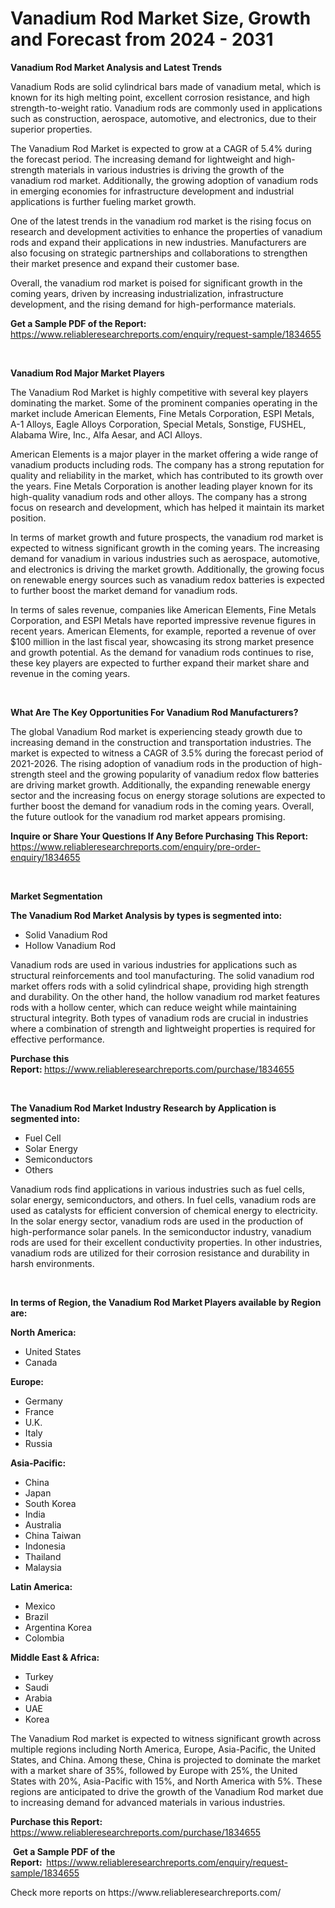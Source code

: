 <p><h1>Vanadium Rod Market Size, Growth and Forecast from 2024 - 2031</h1></p><p><strong>Vanadium Rod Market Analysis and Latest Trends</strong></p>
<p><p>Vanadium Rods are solid cylindrical bars made of vanadium metal, which is known for its high melting point, excellent corrosion resistance, and high strength-to-weight ratio. Vanadium rods are commonly used in applications such as construction, aerospace, automotive, and electronics, due to their superior properties.</p><p>The Vanadium Rod Market is expected to grow at a CAGR of 5.4% during the forecast period. The increasing demand for lightweight and high-strength materials in various industries is driving the growth of the vanadium rod market. Additionally, the growing adoption of vanadium rods in emerging economies for infrastructure development and industrial applications is further fueling market growth.</p><p>One of the latest trends in the vanadium rod market is the rising focus on research and development activities to enhance the properties of vanadium rods and expand their applications in new industries. Manufacturers are also focusing on strategic partnerships and collaborations to strengthen their market presence and expand their customer base.</p><p>Overall, the vanadium rod market is poised for significant growth in the coming years, driven by increasing industrialization, infrastructure development, and the rising demand for high-performance materials.</p></p>
<p><strong>Get a Sample PDF of the Report:&nbsp;</strong> <a href="https://www.reliableresearchreports.com/enquiry/request-sample/1834655">https://www.reliableresearchreports.com/enquiry/request-sample/1834655</a></p>
<p>&nbsp;</p>
<p><strong>Vanadium Rod Major Market Players</strong></p>
<p><p>The Vanadium Rod Market is highly competitive with several key players dominating the market. Some of the prominent companies operating in the market include American Elements, Fine Metals Corporation, ESPI Metals, A-1 Alloys, Eagle Alloys Corporation, Special Metals, Sonstige, FUSHEL, Alabama Wire, Inc., Alfa Aesar, and ACI Alloys.</p><p>American Elements is a major player in the market offering a wide range of vanadium products including rods. The company has a strong reputation for quality and reliability in the market, which has contributed to its growth over the years. Fine Metals Corporation is another leading player known for its high-quality vanadium rods and other alloys. The company has a strong focus on research and development, which has helped it maintain its market position.</p><p>In terms of market growth and future prospects, the vanadium rod market is expected to witness significant growth in the coming years. The increasing demand for vanadium in various industries such as aerospace, automotive, and electronics is driving the market growth. Additionally, the growing focus on renewable energy sources such as vanadium redox batteries is expected to further boost the market demand for vanadium rods.</p><p>In terms of sales revenue, companies like American Elements, Fine Metals Corporation, and ESPI Metals have reported impressive revenue figures in recent years. American Elements, for example, reported a revenue of over $100 million in the last fiscal year, showcasing its strong market presence and growth potential. As the demand for vanadium rods continues to rise, these key players are expected to further expand their market share and revenue in the coming years.</p></p>
<p>&nbsp;</p>
<p><strong>What Are The Key Opportunities For Vanadium Rod Manufacturers?</strong></p>
<p><p>The global Vanadium Rod market is experiencing steady growth due to increasing demand in the construction and transportation industries. The market is expected to witness a CAGR of 3.5% during the forecast period of 2021-2026. The rising adoption of vanadium rods in the production of high-strength steel and the growing popularity of vanadium redox flow batteries are driving market growth. Additionally, the expanding renewable energy sector and the increasing focus on energy storage solutions are expected to further boost the demand for vanadium rods in the coming years. Overall, the future outlook for the vanadium rod market appears promising.</p></p>
<p><strong>Inquire or Share Your Questions If Any Before Purchasing This Report:</strong> <a href="https://www.reliableresearchreports.com/enquiry/pre-order-enquiry/1834655">https://www.reliableresearchreports.com/enquiry/pre-order-enquiry/1834655</a></p>
<p>&nbsp;</p>
<p><strong>Market Segmentation</strong></p>
<p><strong>The Vanadium Rod Market Analysis by types is segmented into:</strong></p>
<p><ul><li>Solid Vanadium Rod</li><li>Hollow Vanadium Rod</li></ul></p>
<p><p>Vanadium rods are used in various industries for applications such as structural reinforcements and tool manufacturing. The solid vanadium rod market offers rods with a solid cylindrical shape, providing high strength and durability. On the other hand, the hollow vanadium rod market features rods with a hollow center, which can reduce weight while maintaining structural integrity. Both types of vanadium rods are crucial in industries where a combination of strength and lightweight properties is required for effective performance.</p></p>
<p><strong>Purchase this Report:&nbsp;</strong><a href="https://www.reliableresearchreports.com/purchase/1834655">https://www.reliableresearchreports.com/purchase/1834655</a></p>
<p>&nbsp;</p>
<p><strong>The Vanadium Rod Market Industry Research by Application is segmented into:</strong></p>
<p><ul><li>Fuel Cell</li><li>Solar Energy</li><li>Semiconductors</li><li>Others</li></ul></p>
<p><p>Vanadium rods find applications in various industries such as fuel cells, solar energy, semiconductors, and others. In fuel cells, vanadium rods are used as catalysts for efficient conversion of chemical energy to electricity. In the solar energy sector, vanadium rods are used in the production of high-performance solar panels. In the semiconductor industry, vanadium rods are used for their excellent conductivity properties. In other industries, vanadium rods are utilized for their corrosion resistance and durability in harsh environments.</p></p>
<p>&nbsp;</p>
<p><strong>In terms of Region, the Vanadium Rod Market Players available by Region are:</strong></p>
<p>
    <p> <strong> North America: </strong>
        <ul>
            <li>United States</li>
            <li>Canada</li>
        </ul>
        </p> 
    <p> <strong> Europe: </strong>
        <ul>
            <li>Germany</li>
            <li>France</li>
            <li>U.K.</li>
            <li>Italy</li>
            <li>Russia</li>
        </ul>
        </p> 
    <p> <strong> Asia-Pacific: </strong>
        <ul>
            <li>China</li>
            <li>Japan</li>
            <li>South Korea</li>
            <li>India</li>
            <li>Australia</li>
            <li>China Taiwan</li>
            <li>Indonesia</li>
            <li>Thailand</li>
            <li>Malaysia</li>
        </ul>
        </p> 
    <p> <strong> Latin America: </strong>
        <ul>
            <li>Mexico</li>
            <li>Brazil</li>
            <li>Argentina Korea</li>
            <li>Colombia</li>
        </ul>
        </p> 
    <p> <strong> Middle East & Africa: </strong>
        <ul>
            <li>Turkey</li>
            <li>Saudi</li>
            <li>Arabia</li>
            <li>UAE</li>
            <li>Korea</li>
        </ul>
    </p>
    </p>
<p><p>The Vanadium Rod market is expected to witness significant growth across multiple regions including North America, Europe, Asia-Pacific, the United States, and China. Among these, China is projected to dominate the market with a market share of 35%, followed by Europe with 25%, the United States with 20%, Asia-Pacific with 15%, and North America with 5%. These regions are anticipated to drive the growth of the Vanadium Rod market due to increasing demand for advanced materials in various industries.</p></p>
<p><strong>Purchase this Report: </strong><a href="https://www.reliableresearchreports.com/purchase/1834655">https://www.reliableresearchreports.com/purchase/1834655</a></p>
<p>&nbsp;<strong>Get a Sample PDF of the Report:&nbsp;&nbsp;</strong><a href="https://www.reliableresearchreports.com/enquiry/request-sample/1834655">https://www.reliableresearchreports.com/enquiry/request-sample/1834655</a></p>
<p><strong></strong></p>
<p>Check more reports on https://www.reliableresearchreports.com/</p>